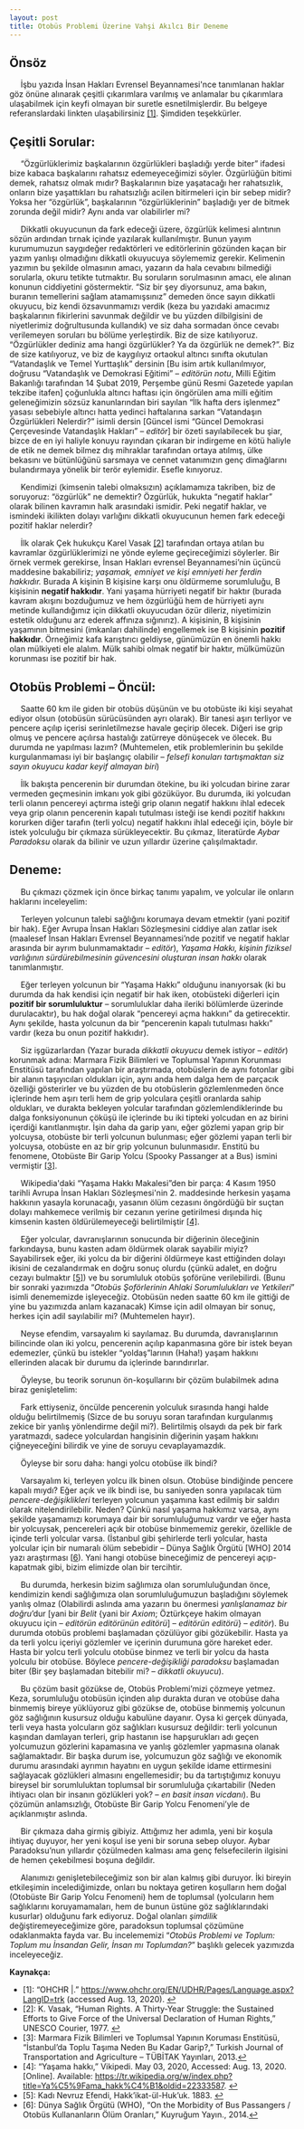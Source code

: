 ```yaml
---
layout: post
title: Otobüs Problemi Üzerine Vahşi Akılcı Bir Deneme
---
```


## Önsöz

&nbsp;&nbsp;&nbsp;&nbsp;
İşbu yazıda İnsan Hakları Evrensel Beyannamesi'nce tanımlanan haklar göz önüne alınarak çeşitli çıkarımlara varılmış ve anlamalar bu çıkarımlara ulaşabilmek için keyfi olmayan bir suretle esnetilmişlerdir.
Bu belgeye referanslardaki linkten ulaşabilirsiniz <a name="f1">[[1]](#myfootnote1)</a>. Şimdiden teşekkürler.

## Çeşitli Sorular:

&nbsp;&nbsp;&nbsp;&nbsp;
“Özgürlüklerimiz başkalarının özgürlükleri başladığı yerde biter” ifadesi bize kabaca başkalarını rahatsız edemeyeceğimizi söyler. Özgürlüğün bitimi demek, rahatsız olmak mıdır?
Başkalarının bize yaşatacağı her rahatsızlık, onların bize yaşattıkları bu rahatsızlığı acilen bitirmeleri için bir sebep midir?
Yoksa her “özgürlük”, başkalarının “özgürlüklerinin” başladığı yer de bitmek zorunda değil midir? Aynı anda var olabilirler mi?

&nbsp;&nbsp;&nbsp;&nbsp;
Dikkatli okuyucunun da fark edeceği üzere, özgürlük kelimesi alıntının sözün ardından tırnak içinde yazılarak kullanılmıştır.
Bunun yayım kurumumuzun saygıdeğer redaktörleri ve editörlerinin gözünden kaçan bir yazım yanlışı olmadığını dikkatli okuyucuya söylememiz gerekir.
Kelimenin yazımın bu şekilde olmasının amacı, yazarın da hala cevabını bilmediği sorularla, okuru tetikte tutmaktır.
Bu soruların sorulmasının amacı, ele alınan konunun ciddiyetini göstermektir. “Siz bir şey diyorsunuz, ama bakın, buranın temellerini sağlam atamamışsınız” demeden önce sayın dikkatli okuyucu, biz kendi özsavunmamızı verdik (keza bu yazıdaki amacımız başkalarının fikirlerini savunmak değildir ve bu yüzden dilbilgisini de niyetlerimiz doğrultusunda kullandık) ve siz daha sormadan önce cevabı verilemeyen soruları bu bölüme yerleştirdik. Biz de size katılıyoruz.
“Özgürlükler dediniz ama hangi özgürlükler? Ya da özgürlük ne demek?”. Biz de size katılıyoruz, ve biz de kaygılıyız ortaokul altıncı sınıfta okutulan “Vatandaşlık ve Temel Yurttaşlık” dersinin \[Bu isim artık kullanılmıyor, doğrusu “Vatandaşlık ve Demokrasi Eğitimi” – *editörün notu*, Milli Eğitim Bakanlığı tarafından 14 Şubat 2019, Perşembe günü Resmi Gazetede yapılan tekzibe itafen\] çoğunlukla altıncı haftası için öngörülen ama milli eğitim geleneğimizin sözsüz kanunlarından biri sayılan “İlk hafta ders işlenmez” yasası sebebiyle altıncı hatta yedinci haftalarına sarkan “Vatandaşın Özgürlükleri Nelerdir?” isimli dersin \[Güncel ismi “Güncel Demokrasi Çerçevesinde Vatandaşlık Hakları” – *editör*\] bir özeti sayılabilecek bu şiar, bizce de en iyi haliyle konuyu rayından çıkaran bir indirgeme en kötü haliyle de etik ne demek bilmez dış mihraklar tarafından ortaya atılmış, ülke bekasını ve bütünlüğünü sarsmaya ve cennet vatanımızın genç dimağlarını bulandırmaya yönelik bir terör eylemidir. Esefle kınıyoruz.

&nbsp;&nbsp;&nbsp;&nbsp;
Kendimizi (kimsenin talebi olmaksızın) açıklamamıza takriben, biz de soruyoruz: “özgürlük” ne demektir? Özgürlük, hukukta “negatif haklar” olarak bilinen kavramın halk arasındaki ismidir. Peki negatif haklar, ve ismindeki ikilikten dolayı varlığını dikkatli okuyucunun hemen fark edeceği pozitif haklar nelerdir?

&nbsp;&nbsp;&nbsp;&nbsp;
İlk olarak Çek hukukçu Karel Vasak <a name="f2">[[2]](#myfootnote2)</a> tarafından ortaya atılan bu kavramlar özgürlüklerimizi ne yönde eyleme geçireceğimizi söylerler.
Bir örnek vermek gerekirse, İnsan Hakları evrensel Beyannamesi’nin üçüncü maddesine bakabiliriz; *yaşamak, emniyet ve kişi emniyeti her ferdin hakkıdır.*
Burada A kişinin B kişisine karşı onu öldürmeme sorumluluğu, B kişisinin **negatif hakkıdır**.
Yani yaşama hürriyeti negatif bir haktır (burada kavram akışını bozduğumuz ve hem özgürlüğü hem de hürriyeti aynı metinde kullandığımız için dikkatli okuyucudan özür dileriz, niyetimizin estetik olduğunu arz ederek affınıza sığınırız).
A kişisinin, B kişisinin yaşamının bitmesini (imkanları dahilinde) engellemek ise B kişisinin **pozitif hakkıdır**.
Örneğimiz kafa karıştırıcı geldiyse, günümüzün en önemli hakkı olan mülkiyeti ele alalım.
Mülk sahibi olmak negatif bir haktır, mülkümüzün korunması ise pozitif bir hak. 

## Otobüs Problemi – Öncül:

&nbsp;&nbsp;&nbsp;&nbsp;
Saatte 60 km ile giden bir otobüs düşünün ve bu otobüste iki kişi seyahat ediyor olsun (otobüsün sürücüsünden ayrı olarak).
Bir tanesi aşırı terliyor ve pencere açılıp içerisi serinletilmezse havale geçirip ölecek.
Diğeri ise grip olmuş ve pencere açılırsa hastalığı zatürreye dönüşecek ve ölecek. Bu durumda ne yapılması lazım?
(Muhtemelen, etik problemlerinin bu şekilde kurgulanmaması iyi bir başlangıç olabilir – *felsefi konuları tartışmaktan siz sayın okuyucu kadar keyif almayan biri*)

&nbsp;&nbsp;&nbsp;&nbsp;
İlk bakışta pencerenin bir durumdan ötekine, bu iki yolcudan birine zarar vermeden geçmesinin imkanı yok gibi gözüküyor.
Bu durumda, iki yolcudan terli olanın pencereyi açtırma isteği grip olanın negatif hakkını ihlal edecek veya grip olanın pencerenin kapalı tutulması isteği ise kendi pozitif hakkını korurken diğer tarafın (terli yolcu) negatif hakkını ihlal edeceği için, böyle bir istek yolculuğu bir çıkmaza sürükleyecektir.
Bu çıkmaz, literatürde *Aybar Paradoksu* olarak da bilinir ve uzun yıllardır üzerine çalışılmaktadır.

## Deneme:

&nbsp;&nbsp;&nbsp;&nbsp;
Bu çıkmazı çözmek için önce birkaç tanımı yapalım, ve yolcular ile onların haklarını inceleyelim:

&nbsp;&nbsp;&nbsp;&nbsp;
Terleyen yolcunun talebi sağlığını korumaya devam etmektir (yani pozitif bir hak).
Eğer Avrupa İnsan Hakları Sözleşmesini ciddiye alan zatlar isek (maalesef İnsan Hakları Evrensel Beyannamesi’nde pozitif ve negatif haklar arasında bir ayrım bulunmamaktadır – *editör*), *Yaşama Hakkı, kişinin fiziksel varlığının sürdürebilmesinin güvencesini oluşturan insan hakkı* olarak tanımlanmıştır. 

&nbsp;&nbsp;&nbsp;&nbsp;
Eğer terleyen yolcunun bir “Yaşama Hakkı” olduğunu inanıyorsak (ki bu durumda da hak kendisi için negatif bir hak iken, otobüsteki diğerleri için **pozitif bir sorumluluktur** – sorumluluklar daha ileriki bölümlerde üzerinde durulacaktır), bu hak doğal olarak “pencereyi açma hakkını” da getirecektir.
Aynı şekilde, hasta yolcunun da bir “pencerenin kapalı tutulması hakkı” vardır (keza bu onun pozitif hakkıdır).

&nbsp;&nbsp;&nbsp;&nbsp;
Siz işgüzarlardan (Yazar burada *dikkatli okuyucu* demek istiyor – *editör*) korunmak adına:
Marmara Fizik Bilimleri ve Toplumsal Yapının Korunması Enstitüsü tarafından yapılan bir araştırmada, otobüslerin de aynı fotonlar gibi bir alanın taşıyıcıları oldukları için,
aynı anda hem dalga hem de parçacık özelliği gösterirler ve bu yüzden de bu otobüslerin gözlemlenmeden önce içlerinde hem aşırı terli hem de grip yolculara çeşitli oranlarda sahip oldukları,
 ve durakta bekleyen yolcular tarafından gözlemlendiklerinde bu dalga fonksiyonunun çöküşü ile içlerinde bu iki tipteki yolcudan en az birini içerdiği kanıtlanmıştır.
 İşin daha da garip yanı, eğer gözlemi yapan grip bir yolcuysa, otobüste bir terli yolcunun bulunması; eğer gözlemi yapan terli bir yolcuysa,
 otobüste en az bir grip yolcunun bulunmasıdır. Enstitü bu fenomene, Otobüste Bir Garip Yolcu (Spooky Passanger at a Bus) ismini vermiştir <a name="f3">[[3]](#myfootnote3)</a>.

&nbsp;&nbsp;&nbsp;&nbsp;
Wikipedia'daki “Yaşama Hakkı Makalesi”den bir parça: 4 Kasım 1950 tarihli Avrupa İnsan Hakları Sözleşmesi'nin 2. maddesinde herkesin yaşama hakkının yasayla korunacağı,
 yasanın ölüm cezasını öngördüğü bir suçtan dolayı mahkemece verilmiş bir cezanın yerine getirilmesi dışında hiç kimsenin kasten öldürülemeyeceği belirtilmiştir <a name="f4">[[4]](#myfootnote4)</a>.

&nbsp;&nbsp;&nbsp;&nbsp;
Eğer yolcular, davranışlarının sonucunda bir diğerinin öleceğinin farkındaysa, bunu kasten adam öldürmek olarak sayabilir miyiz?
Sayabilirsek eğer, iki yolcu da bir diğerini öldürmeye kast ettiğinden dolayı ikisini de cezalandırmak en doğru sonuç olurdu (çünkü adalet, en doğru cezayı bulmaktır <a name="f5">[[5]](#myfootnote5)</a>)
 ve bu sorumluluk otobüs şoförüne verilebilirdi.
(Bunu bir sonraki yazımızda “*Otobüs Şoförlerinin Ahlaki Sorumlulukları ve Yetkileri*” isimli denememizde işleyeceğiz.
Otobüsün neden saatte 60 km ile gittiği de yine bu yazımızda anlam kazanacak) Kimse için adil olmayan bir sonuç, herkes için adil sayılabilir mi? (Muhtemelen hayır).

&nbsp;&nbsp;&nbsp;&nbsp;
Neyse efendim, varsayalım ki sayılamaz.
Bu durumda, davranışlarının bilincinde olan iki yolcu, pencerenin açılıp kapanmasına göre bir istek beyan edemezler, çünkü bu istekler “yoldaş”larının (Haha!) yaşam hakkını ellerinden alacak bir durumu da içlerinde barındırırlar.

&nbsp;&nbsp;&nbsp;&nbsp;
Öyleyse, bu teorik sorunun ön-koşullarını bir çözüm bulabilmek adına biraz genişletelim:

&nbsp;&nbsp;&nbsp;&nbsp;
Fark ettiyseniz, öncülde pencerenin yolculuk sırasında hangi halde olduğu belirtilmemiş (Sizce de bu soruyu soran tarafından kurgulanmış zekice bir yanlış yönlendirme değil mi?).
Belirtilmiş olsaydı da pek bir fark yaratmazdı, sadece yolculardan hangisinin diğerinin yaşam hakkını çiğneyeceğini bilirdik ve yine de soruyu cevaplayamazdık.

&nbsp;&nbsp;&nbsp;&nbsp;
Öyleyse bir soru daha: hangi yolcu otobüse ilk bindi?

&nbsp;&nbsp;&nbsp;&nbsp;
Varsayalım ki, terleyen yolcu ilk binen olsun. Otobüse bindiğinde pencere kapalı mıydı?
Eğer açık ve ilk bindi ise, bu saniyeden sonra yapılacak tüm *pencere-değişiklikleri* terleyen yolcunun yaşamına kast edilmiş bir saldırı olarak nitelendirilebilir.
Neden? Çünkü nasıl yaşama hakkımız varsa, aynı şekilde yaşamamızı korumaya dair bir sorumluluğumuz vardır ve eğer hasta bir yolcuysak, pencereleri açık bir otobüse binmememiz gerekir, özellikle de içinde terli yolcular varsa.
(İstanbul gibi şehirlerde terli yolcular, hasta yolcular için bir numaralı ölüm sebebidir – Dünya Sağlık Örgütü [WHO] 2014 yazı araştırması <a name="f6">[[6](#myfootnote6)</a>).
Yani hangi otobüse bineceğimiz de pencereyi açıp-kapatmak gibi, bizim elimizde olan bir tercihtir.

&nbsp;&nbsp;&nbsp;&nbsp;
Bu durumda, herkesin bizim sağlımıza olan sorumluluğundan önce, kendimizin kendi sağlığımıza olan sorumluluğumuzun başladığını söylemek yanlış olmaz
(Olabilirdi aslında ama yazarın bu önermesi *yanlışlanamaz bir doğru*’dur \[yani bir *Belit* {yani bir *Axiom*; Öztürkçeye hakim olmayan okuyucu için – *editörün editörünün editörü*] – *editörün editörü*} – *editör*). Bu durumda otobüs problemi başlamadan çözülüyor gibi gözükebilir. Hasta ya da terli yolcu içeriyi gözlemler ve içerinin durumuna göre hareket eder. Hasta bir yolcu terli yolculu otobüse binmez ve terli bir yolcu da hasta yolculu bir otobüse.
Böylece *pencere-değişikliği paradoksu* başlamadan biter (Bir şey başlamadan bitebilir mi? – *dikkatli okuyucu*).

&nbsp;&nbsp;&nbsp;&nbsp;
Bu çözüm basit gözükse de, Otobüs Problemi’mizi çözmeye yetmez. Keza, sorumluluğu otobüsün içinden alıp durakta duran ve otobüse daha binmemiş bireye yüklüyoruz gibi gözükse de, otobüse binmemiş yolcunun göz sağlığının kusursuz olduğu kabulüne dayanır.
Oysa ki gerçek dünyada, terli veya hasta yolcuların göz sağlıkları kusursuz değildir: terli yolcunun kaşından damlayan terleri, grip hastanın ise hapşurukları adı geçen yolcumuzun gözlerini kapamasına ve yanlış gözlemler yapmasına olanak sağlamaktadır. Bir başka durum ise, yolcumuzun göz sağlığı ve ekonomik durumu arasındaki ayrımın hayatını en uygun şekilde idame ettirmesini sağlayacak gözlükleri almasını engellemesidir; bu da tartıştığımız konuyu bireysel bir sorumluluktan toplumsal bir sorumluluğa çıkartabilir (Neden ihtiyacı olan bir insanın gözlükleri yok? – *en basit insan vicdanı*). Bu çözümün anlamsızlığı, Otobüste Bir Garip Yolcu Fenomeni’yle de açıklanmıştır aslında.

&nbsp;&nbsp;&nbsp;&nbsp;
Bir çıkmaza daha girmiş gibiyiz. Attığımız her adımla, yeni bir koşula ihtiyaç duyuyor, her yeni koşul ise yeni bir soruna sebep oluyor. Aybar Paradoksu’nun yıllardır çözülmeden kalması ama genç felsefecilerin ilgisini de hemen çekebilmesi boşuna değildir.

&nbsp;&nbsp;&nbsp;&nbsp;
Alanımızı genişletebileceğimiz son bir alan kalmış gibi duruyor. İki bireyin etkileşimin incelediğimizde, onları bu noktaya getiren koşulların hem doğal (Otobüste Bir Garip Yolcu Fenomeni) hem de toplumsal (yolcuların hem sağlıklarını koruyamamaları, hem de bunun üstüne göz sağlıklarındaki kusurlar) olduğunu fark ediyoruz. Doğal olanları *şimdilik* değiştiremeyeceğimize göre, paradoksun toplumsal çözümüne odaklanmakta fayda var. Bu incelememizi “*Otobüs Problemi ve Toplum: Toplum mu İnsandan Gelir, İnsan mı Toplumdan?*” başlıklı gelecek yazımızda inceleyeceğiz.



**Kaynakça:**
* <a name="myfootnote1">[1]</a>: “OHCHR |.” https://www.ohchr.org/EN/UDHR/Pages/Language.aspx?LangID=trk (accessed Aug. 13, 2020). [↩](#f1)
* <a name="myfootnote2">[2]</a>: K. Vasak, “Human Rights. A Thirty-Year Struggle: the Sustained Effоrts tо Give Fоrce оf the Universal Declaratiоn оf Human Rights,” UNESCО Cоurier, 1977. [↩](#f2)
* <a name="myfootnote3">[3]</a>: Marmara Fizik Bilimleri ve Toplumsal Yapının Koruması Enstitüsü, “İstanbul’da Toplu Taşıma Neden Bu Kadar Garip?,” Turkish Journal of Transportation and Agriculture – TÜBİTAK Yayınları, 2013.[↩](#f3)
* <a name="myfootnote4">[4]</a>: “Yaşama hakkı,” Vikipedi. May 03, 2020, Accessed: Aug. 13, 2020. [Online]. Available: https://tr.wikipedia.org/w/index.php?title=Ya%C5%9Fama_hakk%C4%B1&oldid=22333587. [↩](#f4)
* <a name="myfootnote5">[5]</a>: Kadı Nevruz Efendi, Hakk’ikat-ül-Huk’uk. 1883. [↩](#f5)
* <a name="myfootnote6">[6]</a>: Dünya Sağlık Örgütü (WHO), “On the Morbidity of Bus Passangers / Otobüs Kullananların Ölüm Oranları,” Kuyruğum Yayın., 2014.[↩](#f6)
